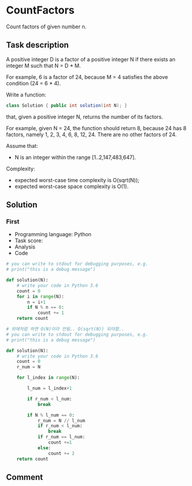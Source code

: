 # CountFactors

Count factors of given number n.

## Task description

A positive integer D is a factor of a positive integer N if there exists an integer M such that N = D * M.

For example, 6 is a factor of 24, because M = 4 satisfies the above condition (24 = 6 * 4).

Write a function:

```java
class Solution { public int solution(int N); }
```

that, given a positive integer N, returns the number of its factors.

For example, given N = 24, the function should return 8, because 24 has 8 factors, namely 1, 2, 3, 4, 6, 8, 12, 24. There are no other factors of 24.

Assume that:

* N is an integer within the range [1..2,147,483,647].

Complexity:

* expected worst-case time complexity is O(sqrt(N));
* expected worst-case space complexity is O(1).

## Solution

### First

* Programming language: Python
* Task score:
* Analysis
* Code

```python
# you can write to stdout for debugging purposes, e.g.
# print("this is a debug message")

def solution(N):
    # write your code in Python 3.6
    count = 0
    for i in range(N):
        n = i+1
        if N % n == 0:
            count += 1
    return count

# 위에처럼 하면 O(N)이라 안됨.. O(sqrt(N)) 되야함..
# you can write to stdout for debugging purposes, e.g.
# print("this is a debug message")

def solution(N):
    # write your code in Python 3.6
    count = 0
    r_num = N

    for l_index in range(N):

        l_num = l_index+1

        if r_num < l_num:
            break

        if N % l_num == 0:
            r_num = N // l_num
            if r_num < l_num:
                break
            if r_num == l_num:
                count +=1
            else:
                count += 2
    return count
```

## Comment
